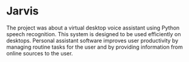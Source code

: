 # Jarvis
The project was about a virtual desktop voice assistant using Python speech recognition. This system is designed to be used efficiently on desktops. Personal assistant software improves user productivity by managing routine tasks for the user and by providing information from online sources to the user.
